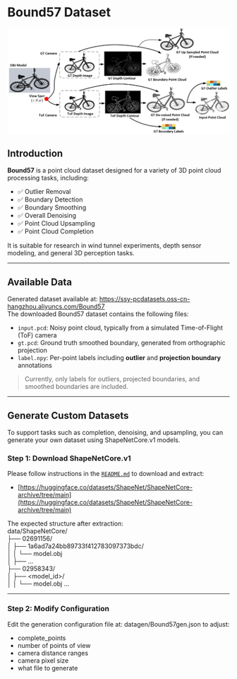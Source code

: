 #  Bound57 Dataset

![Dataset Overview](dataset.png)

## Introduction

**Bound57** is a point cloud dataset designed for a variety of 3D point cloud processing tasks, including:

- ✅ Outlier Removal  
- ✅ Boundary Detection  
- ✅ Boundary Smoothing  
- ✅ Overall Denoising  
- ✅ Point Cloud Upsampling  
- ✅ Point Cloud Completion

It is suitable for research in wind tunnel experiments, depth sensor modeling, and general 3D perception tasks.

---

##  Available Data
Generated dataset available at: https://ssy-pcdatasets.oss-cn-hangzhou.aliyuncs.com/Bound57  
The downloaded Bound57 dataset contains the following files:

- `input.pcd`: Noisy point cloud, typically from a simulated Time-of-Flight (ToF) camera  
- `gt.pcd`: Ground truth smoothed boundary, generated from orthographic projection  
- `label.npy`: Per-point labels including **outlier** and **projection boundary** annotations

> Currently, only labels for outliers, projected boundaries, and smoothed boundaries are included.

---

##  Generate Custom Datasets

To support tasks such as completion, denoising, and upsampling, you can generate your own dataset using ShapeNetCore.v1 models.

### Step 1: Download ShapeNetCore.v1

Please follow instructions in the [`README.md`](README.md) to download and extract:

- [https://huggingface.co/datasets/ShapeNet/ShapeNetCore-archive/tree/main](https://huggingface.co/datasets/ShapeNet/ShapeNetCore-archive/tree/main)

The expected structure after extraction:  
 data/ShapeNetCore/  
 ├── 02691156/  
 │ ├── 1a6ad7a24bb89733f412783097373bdc/  
 │ │ └── model.obj  
 │ ├── ...  
 ├── 02958343/  
 │ ├── <model_id>/   
 │ │ └── model.obj
 ...  

---

### Step 2: Modify Configuration

Edit the generation configuration file at: datagen/Bound57gen.json to adjust:
- complete_points
- number of points of view  
- camera distance ranges  
- camera pixel size
- what file to generate 
